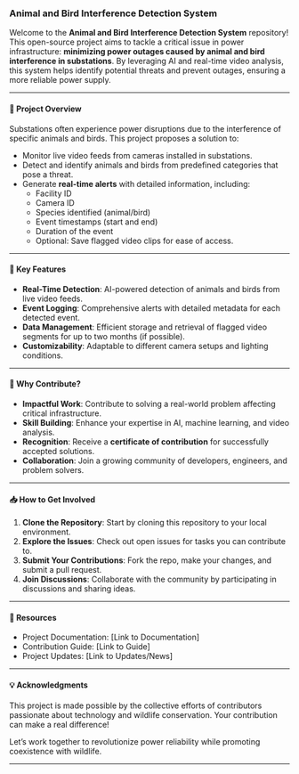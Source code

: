 ### **Animal and Bird Interference Detection System**  

Welcome to the **Animal and Bird Interference Detection System** repository! This open-source project aims to tackle a critical issue in power infrastructure: **minimizing power outages caused by animal and bird interference in substations**. By leveraging AI and real-time video analysis, this system helps identify potential threats and prevent outages, ensuring a more reliable power supply.  

---

#### **📜 Project Overview**  
Substations often experience power disruptions due to the interference of specific animals and birds. This project proposes a solution to:  
- Monitor live video feeds from cameras installed in substations.  
- Detect and identify animals and birds from predefined categories that pose a threat.  
- Generate **real-time alerts** with detailed information, including:  
  - Facility ID  
  - Camera ID  
  - Species identified (animal/bird)  
  - Event timestamps (start and end)  
  - Duration of the event  
  - Optional: Save flagged video clips for ease of access.  

---

#### **🚀 Key Features**  
- **Real-Time Detection**: AI-powered detection of animals and birds from live video feeds.  
- **Event Logging**: Comprehensive alerts with detailed metadata for each detected event.  
- **Data Management**: Efficient storage and retrieval of flagged video segments for up to two months (if possible).  
- **Customizability**: Adaptable to different camera setups and lighting conditions.  

---

#### **🌟 Why Contribute?**  
- **Impactful Work**: Contribute to solving a real-world problem affecting critical infrastructure.  
- **Skill Building**: Enhance your expertise in AI, machine learning, and video analysis.  
- **Recognition**: Receive a **certificate of contribution** for successfully accepted solutions.  
- **Collaboration**: Join a growing community of developers, engineers, and problem solvers.  

---

#### **📥 How to Get Involved**  
1. **Clone the Repository**: Start by cloning this repository to your local environment.  
2. **Explore the Issues**: Check out open issues for tasks you can contribute to.  
3. **Submit Your Contributions**: Fork the repo, make your changes, and submit a pull request.  
4. **Join Discussions**: Collaborate with the community by participating in discussions and sharing ideas.  

---

#### **🔗 Resources**  
- Project Documentation: [Link to Documentation]  
- Contribution Guide: [Link to Guide]  
- Project Updates: [Link to Updates/News]  

---

#### **💡 Acknowledgments**  
This project is made possible by the collective efforts of contributors passionate about technology and wildlife conservation. Your contribution can make a real difference!  

Let’s work together to revolutionize power reliability while promoting coexistence with wildlife.  

---  

